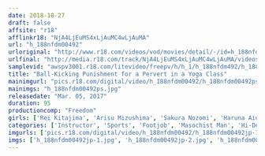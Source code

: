 ```yaml
---
date: 2018-10-27
draft: false
affsite: "r18"
afflinkr18: "NjA4LjEuMS4xLjAuMC4wLjAuMA"
url: "h_188nfdm00492"
urloriginal: "http://www.r18.com/videos/vod/movies/detail/-/id=h_188nfdm00492"
urlfinal: "http://media.r18.com/track/NjA4LjEuMS4xLjAuMC4wLjAuMA/videos/vod/movies/detail/-/id=h_188nfdm00492"
samplevid: "awspv3001.r18.com/litevideo/freepv/h/h_1/h_188nfdm492/h_188nfdm492_dmb_w.mp4"
title: "Ball-Kicking Punishment for a Pervert in a Yoga Class"
mainimgurl: "pics.r18.com/digital/video/h_188nfdm00492/h_188nfdm00492ps.jpg"
mainimgs: "h_188nfdm00492ps.jpg"
releasedate: "Mar. 05, 2017"
duration: 95
productioncomp: "Freedom"
girls: ['Rei Kitajima', 'Arisu Mizushima', 'Sakura Nozomi', 'Haruna Aiuchi', 'Tamami Miura', 'Ruka Sanada']
categories: ['Instructor', 'Sports', 'Footjob', 'Masochist Man', 'Hi-Def']
imgurls: ['pics.r18.com/digital/video/h_188nfdm00492/h_188nfdm00492jp-1.jpg', 'pics.r18.com/digital/video/h_188nfdm00492/h_188nfdm00492jp-2.jpg', 'pics.r18.com/digital/video/h_188nfdm00492/h_188nfdm00492jp-3.jpg', 'pics.r18.com/digital/video/h_188nfdm00492/h_188nfdm00492jp-4.jpg', 'pics.r18.com/digital/video/h_188nfdm00492/h_188nfdm00492jp-5.jpg', 'pics.r18.com/digital/video/h_188nfdm00492/h_188nfdm00492jp-6.jpg', 'pics.r18.com/digital/video/h_188nfdm00492/h_188nfdm00492jp-7.jpg', 'pics.r18.com/digital/video/h_188nfdm00492/h_188nfdm00492jp-8.jpg', 'pics.r18.com/digital/video/h_188nfdm00492/h_188nfdm00492jp-9.jpg', 'pics.r18.com/digital/video/h_188nfdm00492/h_188nfdm00492jp-10.jpg', 'pics.r18.com/digital/video/h_188nfdm00492/h_188nfdm00492jp-11.jpg', 'pics.r18.com/digital/video/h_188nfdm00492/h_188nfdm00492jp-12.jpg', 'pics.r18.com/digital/video/h_188nfdm00492/h_188nfdm00492jp-13.jpg', 'pics.r18.com/digital/video/h_188nfdm00492/h_188nfdm00492jp-14.jpg', 'pics.r18.com/digital/video/h_188nfdm00492/h_188nfdm00492jp-15.jpg', 'pics.r18.com/digital/video/h_188nfdm00492/h_188nfdm00492jp-16.jpg', 'pics.r18.com/digital/video/h_188nfdm00492/h_188nfdm00492jp-17.jpg', 'pics.r18.com/digital/video/h_188nfdm00492/h_188nfdm00492jp-18.jpg', 'pics.r18.com/digital/video/h_188nfdm00492/h_188nfdm00492jp-19.jpg', 'pics.r18.com/digital/video/h_188nfdm00492/h_188nfdm00492jp-20.jpg']
imgs: ['h_188nfdm00492jp-1.jpg', 'h_188nfdm00492jp-2.jpg', 'h_188nfdm00492jp-3.jpg', 'h_188nfdm00492jp-4.jpg', 'h_188nfdm00492jp-5.jpg', 'h_188nfdm00492jp-6.jpg', 'h_188nfdm00492jp-7.jpg', 'h_188nfdm00492jp-8.jpg', 'h_188nfdm00492jp-9.jpg', 'h_188nfdm00492jp-10.jpg', 'h_188nfdm00492jp-11.jpg', 'h_188nfdm00492jp-12.jpg', 'h_188nfdm00492jp-13.jpg', 'h_188nfdm00492jp-14.jpg', 'h_188nfdm00492jp-15.jpg', 'h_188nfdm00492jp-16.jpg', 'h_188nfdm00492jp-17.jpg', 'h_188nfdm00492jp-18.jpg', 'h_188nfdm00492jp-19.jpg', 'h_188nfdm00492jp-20.jpg']
---
```

